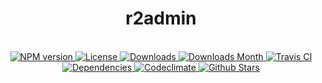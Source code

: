 <h1 align="center">r2admin</h1>

<div align="center">
  <strong></strong>
</div>

<br />

<div align="center">
  <!-- NPM version -->
  <a href="https://npmjs.org/package/r2admin" target="_blank">
    <img src="https://img.shields.io/npm/v/r2admin.svg" alt="NPM version" />
  </a>
  <!-- License -->
  <a href="https://npmjs.org/package/r2admin" target="_blank">
    <img src="https://img.shields.io/npm/l/r2admin.svg" alt="License" />
  </a>
  <!-- Downloads -->
  <a href="https://npmjs.org/package/r2admin" target="_blank">
    <img src="https://img.shields.io/npm/dt/r2admin.svg" alt="Downloads" />
  </a>
  <!-- Downloads Month -->
  <a href="https://npmjs.org/package/r2admin" target="_blank">
    <img src="https://img.shields.io/npm/dm/r2admin.svg" alt="Downloads Month" />
  </a>
  <!-- Travis CI -->
  <a href="https://travis-ci.org/r2js/r2admin" target="_blank">
    <img src="https://img.shields.io/travis/r2js/r2admin.svg" alt="Travis CI" />
  </a>
  <!-- Dependencies -->
  <a href="https://david-dm.org/r2js/r2admin" target="_blank">
    <img src="https://img.shields.io/david/r2js/r2admin.svg" alt="Dependencies" />
  </a>
  <!-- Codeclimate -->
  <a href="https://codeclimate.com/github/r2js/r2admin" target="_blank">
    <img src="https://img.shields.io/codeclimate/github/r2js/r2admin.svg" alt="Codeclimate" />
  </a>
  <!-- Github Stars -->
  <a href="https://github.com/r2js/r2admin" target="_blank">
    <img src="https://img.shields.io/github/stars/r2js/r2admin.svg?label=%E2%98%85" alt="Github Stars" />
  </a>
</div>

<br />
